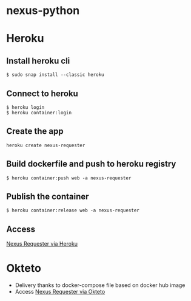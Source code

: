 # nexus-python


# Heroku

## Install heroku cli
```shell
$ sudo snap install --classic heroku
```

## Connect to heroku
```shell
$ heroku login
$ heroku container:login
```

## Create the app
```shell
heroku create nexus-requester
```

## Build dockerfile and push to heroku registry
```shell
$ heroku container:push web -a nexus-requester
```

## Publish the container
```shell
$ heroku container:release web -a nexus-requester
```

## Access
[Nexus Requester via Heroku]("https://nexus-requester.herokuapp.com/")


# Okteto

* Delivery thanks to docker-compose file based on docker hub image
* Access [Nexus Requester via Okteto](https://nexus-search-cracker2709.cloud.okteto.net)
